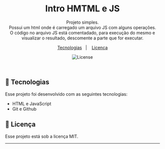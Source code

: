 <h1 align="center"> Intro HMTML e JS </h1>

<p align="center">
Projeto simples. 
<br>
Possui um html onde é carregado um arquivo JS com alguns operações. 
<br>
O código no arquivo  JS está comentadado, para execução do mesmo e visualizar o resultado, descomente a parte que for executar.
</p>

<p align="center">
  <a href="#-tecnologias">Tecnologias</a>&nbsp;&nbsp;&nbsp;|&nbsp;&nbsp;&nbsp;
  <a href="#memo-licença">Licença</a>
</p>

<p align="center">
  <img alt="License" src="https://img.shields.io/static/v1?label=license&message=MIT&color=49AA26&labelColor=000000">
</p>

<br>

## 🚀 Tecnologias

Esse projeto foi desenvolvido com as seguintes tecnologias:

- HTML e JavaScript
- Git e Github

## :memo: Licença

Esse projeto está sob a licença MIT.

---
